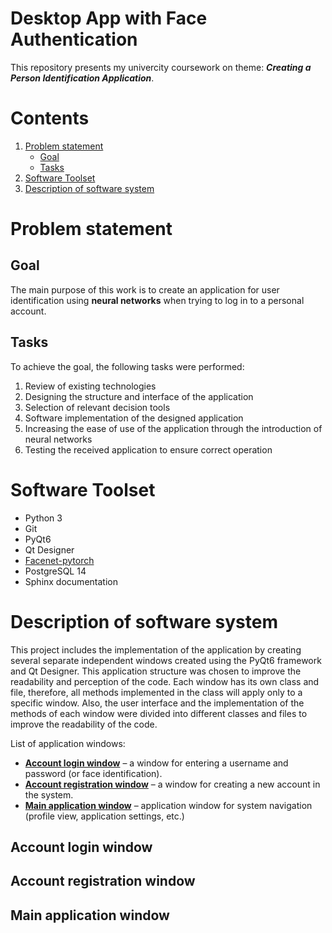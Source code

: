 # Desktop App with Face Authentication

This repository presents my univercity coursework on theme: _**Creating a Person Identification Application**_.

# Contents

1. [Problem statement](#problem-statement)
    - [Goal](#goal)
    - [Tasks](#tasks)
2. [Software Toolset](#software-toolset)
3. [Description of software system](#description-of-software-system)

# Problem statement
## Goal

The main purpose of this work is to create an application for user identification using **neural networks** when trying to log in to a personal account.

## Tasks

To achieve the goal, the following tasks were performed:
1. Review of existing technologies
2. Designing the structure and interface of the application
3. Selection of relevant decision tools
4. Software implementation of the designed application
5. Increasing the ease of use of the application through the introduction of neural networks
6. Testing the received application to ensure correct operation

# Software Toolset

* Python 3
* Git
* PyQt6
* Qt Designer
* [Facenet-pytorch](https://github.com/timesler/facenet-pytorch)
* PostgreSQL 14
* Sphinx documentation

# Description of software system

This project includes the implementation of the application by creating several separate independent windows created using the PyQt6 framework and Qt Designer. 
This application structure was chosen to improve the readability and perception of the code. 
Each window has its own class and file, therefore, all methods implemented in the class will apply only to a specific window. 
Also, the user interface and the implementation of the methods of each window were divided into different classes and files to improve the readability of the code.

List of application windows:
* **[Account login window](#acount-login-window)** – a window for entering a username and password (or face identification).
* **[Account registration window](#account-registration-window)** – a window for creating a new account in the system.
* **[Main application window](#main-application-window)** – application window for system navigation (profile view, application settings, etc.)

## Account login window

## Account registration window

## Main application window
